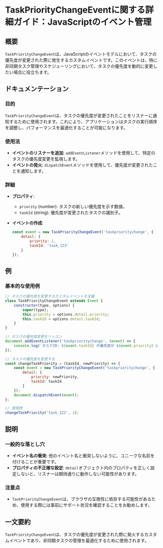 <!--
Meta Description: # TaskPriorityChangeEventに関する詳細ガイド：JavaScriptのイベント管理 ## 概要 `TaskPriorityChangeEvent`は、JavaScriptのイベントモデルにおいて、タスクの優先度が変更された際に発生するカスタムイベントです。このイベントは、特に非...
Meta Keywords: taskid, taskprioritychangeevent, event, priority, detail
-->

# TaskPriorityChangeEventに関する詳細ガイド：JavaScriptのイベント管理

## 概要
`TaskPriorityChangeEvent`は、JavaScriptのイベントモデルにおいて、タスクの優先度が変更された際に発生するカスタムイベントです。このイベントは、特に非同期タスク管理やスケジューリングにおいて、タスクの優先度を動的に変更したい場合に役立ちます。

## ドキュメンテーション
### 目的
`TaskPriorityChangeEvent`は、タスクの優先度が変更されたことをリスナーに通知するために使用されます。これにより、アプリケーションはタスクの実行順序を調整し、パフォーマンスを最適化することが可能になります。

### 使用法
- **イベントのリスナーを追加**: `addEventListener`メソッドを使用して、特定のタスクの優先度変更を監視します。
- **イベントの発火**: `dispatchEvent`メソッドを使用して、優先度が変更されたことを通知します。

### 詳細
- **プロパティ**:
  - `priority` (number): タスクの新しい優先度を示す数値。
  - `taskId` (string): 優先度が変更されたタスクの識別子。

- **イベントの作成**:
  ```javascript
  const event = new TaskPriorityChangeEvent('taskprioritychange', {
      detail: {
          priority: 1,
          taskId: 'task_123'
      }
  });
  ```

## 例
### 基本的な使用例
```javascript
// タスクの優先度を変更するカスタムイベントを定義
class TaskPriorityChangeEvent extends Event {
    constructor(type, options) {
        super(type);
        this.priority = options.detail.priority;
        this.taskId = options.detail.taskId;
    }
}

// タスクの優先度変更をリッスン
document.addEventListener('taskprioritychange', (event) => {
    console.log(`タスクID: ${event.taskId} の優先度が ${event.priority} に変更されました。`);
});

// タスクの優先度を変更する
const changeTaskPriority = (taskId, newPriority) => {
    const event = new TaskPriorityChangeEvent('taskprioritychange', {
        detail: {
            priority: newPriority,
            taskId: taskId
        }
    });
    document.dispatchEvent(event);
};

// 使用例
changeTaskPriority('task_123', 1);
```

## 説明
### 一般的な落とし穴
- **イベント名の衝突**: 他のイベント名と衝突しないように、ユニークな名前を付けることが重要です。
- **プロパティの不正確な設定**: `detail`オブジェクト内のプロパティを正しく設定しないと、リスナーは期待通りに動作しない可能性があります。

### 注意点
- `TaskPriorityChangeEvent`は、ブラウザの互換性に依存する可能性があるため、使用する際には事前にサポート状況を確認することをお勧めします。

## 一文要約
`TaskPriorityChangeEvent`は、タスクの優先度が変更された際に発火するカスタムイベントであり、非同期タスクの管理を最適化するために使用されます。